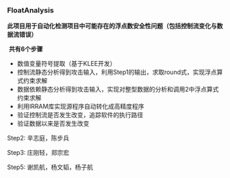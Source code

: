 ### FloatAnalysis



​	**此项目用于自动化检测项目中可能存在的浮点数安全性问题（包括控制流变化与数据流错误）**

​	**共有6个步骤**



 * 数值变量符号提取（基于KLEE开发）
 * 控制流静态分析得到攻击输入，利用Step1的输出，求取round式，实现浮点算式约束求解
 * 数据依赖静态分析得到攻击输入，实现对整型数据的分析和调用2中浮点算式约束求解
 * 利用IRRAM库实现源程序自动转化成高精度程序
 * 验证控制流是否发生改变，追踪软件的执行路径
 * 验证数据以来是否发生改变



Step2: 辛志庭，陈步兵

Step3: 庄刚轻，郑宗宏

Step5: 谢凯航，杨文韬，杨子航

